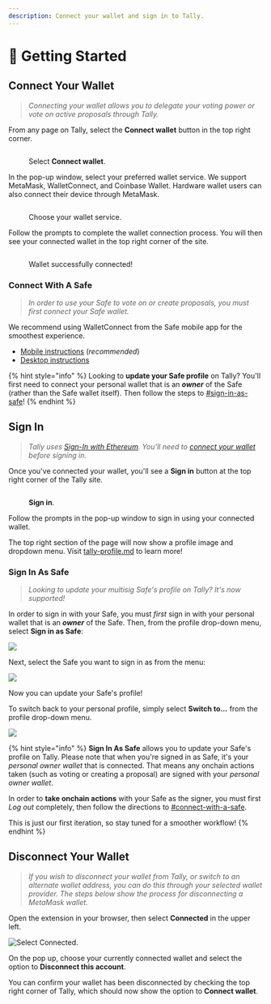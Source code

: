 ```yaml
---
description: Connect your wallet and sign in to Tally.
---
```


# 🎇 Getting Started

## Connect Your Wallet

> _Connecting your wallet allows you to delegate your voting power or vote on active proposals through Tally._

From any page on Tally, select the **Connect wallet** button in the top right corner.

<figure><img src="../../.gitbook/assets/CleanShot 2023-02-22 at 15.18.59@2x.png" alt=""><figcaption><p>Select <strong>Connect wallet</strong>.</p></figcaption></figure>

In the pop-up window, select your preferred wallet service. We support MetaMask, WalletConnect, and Coinbase Wallet. Hardware wallet users can also connect their device through MetaMask.

<figure><img src="../../.gitbook/assets/CleanShot 2023-02-22 at 15.20.30@2x.png" alt=""><figcaption><p>Choose your wallet service.</p></figcaption></figure>

Follow the prompts to complete the wallet connection process. You will then see your connected wallet in the top right corner of the site.

<figure><img src="../../.gitbook/assets/CleanShot 2023-02-22 at 15.22.43@2x.png" alt=""><figcaption><p>Wallet successfully connected!</p></figcaption></figure>

### Connect With A Safe

> _In order to use your Safe to vote on or create proposals, you must first connect your Safe wallet._

We recommend using WalletConnect from the Safe mobile app for the smoothest experience.

* [Mobile instructions](https://help.safe.global/en/articles/5307197-connect-to-dapps-with-walletconnect-on-mobile) (_recommended_)
* [Desktop instructions](https://help.safe.global/en/articles/4356253-walletconnect-safe-app)

{% hint style="info" %}
Looking to **update your Safe profile** on Tally? You'll first need to connect your personal wallet that is an _**owner**_ of the Safe (rather than the Safe wallet itself). Then follow the steps to [#sign-in-as-safe](getting-started.md#sign-in-as-safe "mention")!
{% endhint %}

## Sign In

> _Tally uses_ [_Sign-In with Ethereum_](https://login.xyz/)_. You'll need to_ [_connect your wallet_](getting-started.md#connect-your-wallet) _before signing in._

Once you've connected your wallet, you'll see a **Sign in** button at the top right corner of the Tally site.

<figure><img src="../../.gitbook/assets/CleanShot 2023-02-22 at 15.34.51@2x.png" alt=""><figcaption><p><strong>Sign in</strong>.</p></figcaption></figure>

Follow the prompts in the pop-up window to sign in using your connected wallet.

The top right section of the page will now show a profile image and dropdown menu. Visit [tally-profile.md](tally-profile.md "mention") to learn more!

### Sign In As Safe

> _Looking to update your multisig Safe's profile on Tally? It's now supported!_

In order to sign in with your Safe, you must _first_ sign in with your personal wallet that is an _**owner**_ of the Safe. Then, from the profile drop-down menu, select **Sign in as Safe**:

![](<../../.gitbook/assets/CleanShot 2023-05-02 at 12.35.27@2x.png>)

Next, select the Safe you want to sign in as from the menu:

![](<../../.gitbook/assets/CleanShot 2023-05-02 at 12.35.46@2x.png>)

Now you can update your Safe's profile!

To switch back to your personal profile, simply select **Switch to...** from the profile drop-down menu.

![](<../../.gitbook/assets/CleanShot 2023-05-02 at 14.57.44@2x.png>)

{% hint style="info" %}
**Sign In As Safe** allows you to update your Safe's profile on Tally. Please note that when you're signed in as Safe, it's your _personal owner wallet_ that is connected. That means any onchain actions taken (such as voting or creating a proposal) are signed with your _personal owner wallet_.

In order to **take onchain actions** with your Safe as the signer, you must first _Log out_ completely, then follow the directions to [#connect-with-a-safe](getting-started.md#connect-with-a-safe "mention").

This is just our first iteration, so stay tuned for a smoother workflow!
{% endhint %}

## Disconnect Your Wallet

> _If you wish to disconnect your wallet from Tally, or switch to an alternate wallet address, you can do this through your selected wallet provider. The steps below show the process for disconnecting a MetaMask wallet._

Open the extension in your browser, then select **Connected** in the upper left.

![Select Connected.](https://p63.tr2.n0.cdn.getcloudapp.com/items/L1uXmlOn/d42e3ffd-e332-4c75-ac01-16a0a7279ab0.jpg?v=adefb6e716a09273e4144c18e37e0145)

On the pop up, choose your currently connected wallet and select the option to **Disconnect this account**.&#x20;

You can confirm your wallet has been disconnected by checking the top right corner of Tally, which should now show the option to **Connect wallet**.

